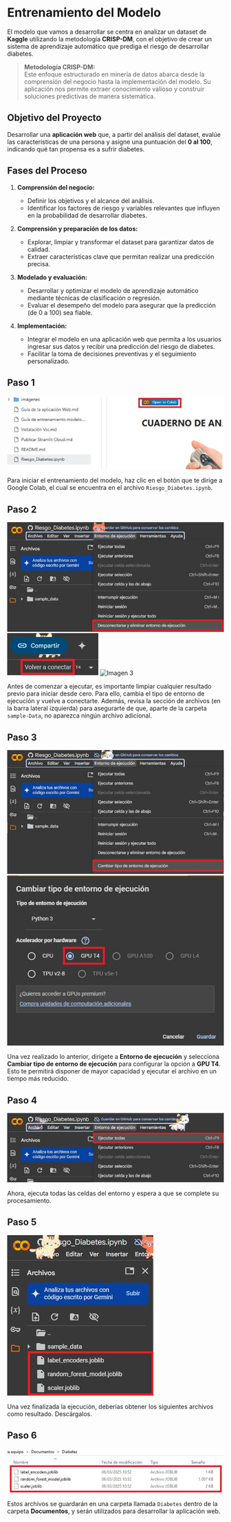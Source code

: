 # Entrenamiento del Modelo

El modelo que vamos a desarrollar se centra en analizar un dataset de **Kaggle** utilizando la metodología **CRISP-DM**, con el objetivo de crear un sistema de aprendizaje automático que prediga el riesgo de desarrollar diabetes.

> **Metodología CRISP-DM:**  
> Este enfoque estructurado en minería de datos abarca desde la comprensión del negocio hasta la implementación del modelo. Su aplicación nos permite extraer conocimiento valioso y construir soluciones predictivas de manera sistemática.

## Objetivo del Proyecto

Desarrollar una **aplicación web** que, a partir del análisis del dataset, evalúe las características de una persona y asigne una puntuación del **0 al 100**, indicando qué tan propensa es a sufrir diabetes.

## Fases del Proceso

1. **Comprensión del negocio:**  
   - Definir los objetivos y el alcance del análisis.
   - Identificar los factores de riesgo y variables relevantes que influyen en la probabilidad de desarrollar diabetes.

2. **Comprensión y preparación de los datos:**  
   - Explorar, limpiar y transformar el dataset para garantizar datos de calidad.
   - Extraer características clave que permitan realizar una predicción precisa.

3. **Modelado y evaluación:**  
   - Desarrollar y optimizar el modelo de aprendizaje automático mediante técnicas de clasificación o regresión.
   - Evaluar el desempeño del modelo para asegurar que la predicción (de 0 a 100) sea fiable.

4. **Implementación:**  
   - Integrar el modelo en una aplicación web que permita a los usuarios ingresar sus datos y recibir una predicción del riesgo de diabetes.
   - Facilitar la toma de decisiones preventivas y el seguimiento personalizado.

## Paso 1
![Entrenamiento del modelo](https://github.com/adiacla/diabetes/blob/main/imagenes/1-entrenamiento.jpg?raw=true)

Para iniciar el entrenamiento del modelo, haz clic en el botón que te dirige a Google Colab, el cual se encuentra en el archivo `Riesgo_Diabetes.ipynb`.

## Paso 2
![Imagen 2](https://github.com/adiacla/diabetes/blob/main/imagenes/2-entrenamiento.jpg?raw=true)
![Imagen 0](https://github.com/adiacla/diabetes/blob/main/imagenes/0-entrenamiento.jpg?raw=true)
![Imagen 3](https://github.com/adiacla/diabetes/blob/main/imagenes/3-entrenamiento.jpg?raw=true)

Antes de comenzar a ejecutar, es importante limpiar cualquier resultado previo para iniciar desde cero. Para ello, cambia el tipo de entorno de ejecución y vuelve a conectarte. Además, revisa la sección de archivos (en la barra lateral izquierda) para asegurarte de que, aparte de la carpeta `sample-Data`, no aparezca ningún archivo adicional.

## Paso 3
![Imagen 4](https://github.com/adiacla/diabetes/blob/main/imagenes/4-entrenamiento.jpg?raw=true)
![Imagen 5](https://github.com/adiacla/diabetes/blob/main/imagenes/5-entrenamiento.jpg?raw=true)

Una vez realizado lo anterior, dirígete a **Entorno de ejecución** y selecciona **Cambiar tipo de entorno de ejecución** para configurar la opción a **GPU T4**. Esto te permitirá disponer de mayor capacidad y ejecutar el archivo en un tiempo más reducido.

## Paso 4
![Imagen 6](https://github.com/adiacla/diabetes/blob/main/imagenes/6-entrenamiento.jpg?raw=true)

Ahora, ejecuta todas las celdas del entorno y espera a que se complete su procesamiento.

## Paso 5
![Imagen 7](https://github.com/adiacla/diabetes/blob/main/imagenes/7-entrenamiento.jpg?raw=true)

Una vez finalizada la ejecución, deberías obtener los siguientes archivos como resultado. Descárgalos.

## Paso 6
![Imagen 8](https://github.com/adiacla/diabetes/blob/main/imagenes/8-entrenamiento.jpg?raw=true)

Estos archivos se guardarán en una carpeta llamada `Diabetes` dentro de la carpeta **Documentos**, y serán utilizados para desarrollar la aplicación web.
